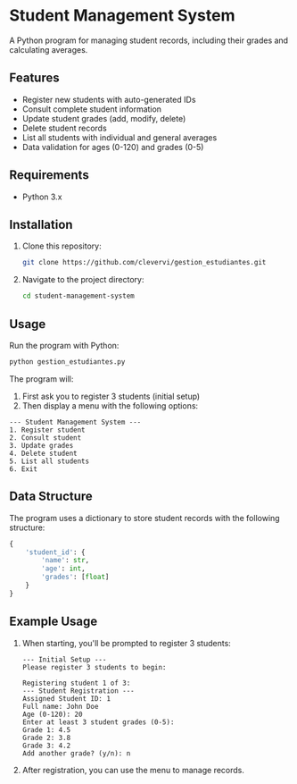 # Student Management System

A Python program for managing student records, including their grades and calculating averages.

## Features

-  Register new students with auto-generated IDs
-  Consult complete student information
-  Update student grades (add, modify, delete)
-  Delete student records
-  List all students with individual and general averages
-  Data validation for ages (0-120) and grades (0-5)

## Requirements

- Python 3.x

## Installation

1. Clone this repository:
   ```bash
   git clone https://github.com/clevervi/gestion_estudiantes.git
   ```
2. Navigate to the project directory:
   ```bash
   cd student-management-system
   ```

## Usage

Run the program with Python:
```bash
python gestion_estudiantes.py
```

The program will:
1. First ask you to register 3 students (initial setup)
2. Then display a menu with the following options:

```
--- Student Management System ---
1. Register student
2. Consult student
3. Update grades
4. Delete student
5. List all students
6. Exit
```

## Data Structure

The program uses a dictionary to store student records with the following structure:
```python
{
    'student_id': {
        'name': str,
        'age': int,
        'grades': [float]
    }
}
```

## Example Usage

1. When starting, you'll be prompted to register 3 students:
   ```
   --- Initial Setup ---
   Please register 3 students to begin:
   
   Registering student 1 of 3:
   --- Student Registration ---
   Assigned Student ID: 1
   Full name: John Doe
   Age (0-120): 20
   Enter at least 3 student grades (0-5):
   Grade 1: 4.5
   Grade 2: 3.8
   Grade 3: 4.2
   Add another grade? (y/n): n
   ```

2. After registration, you can use the menu to manage records.

